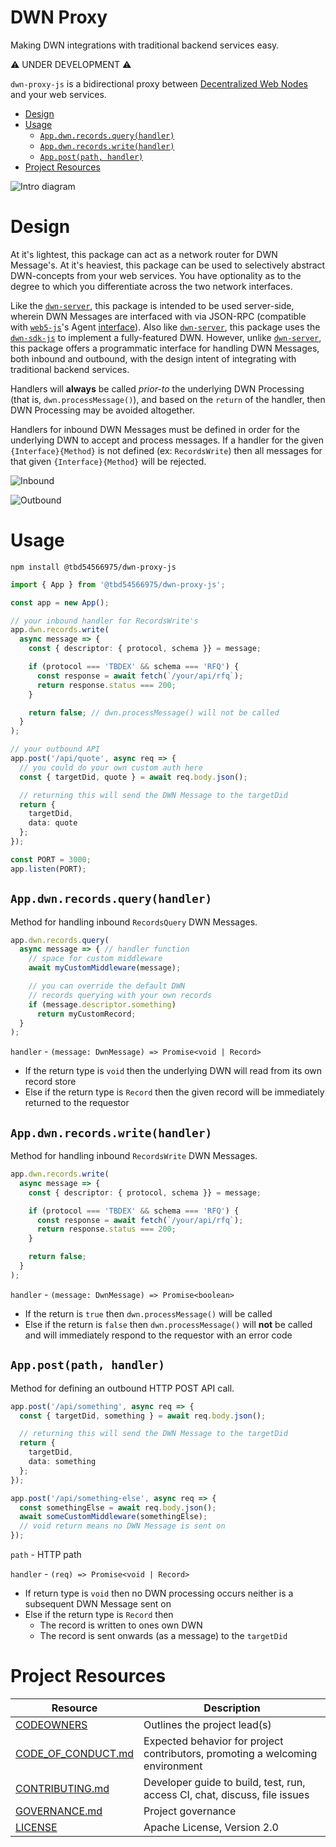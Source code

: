 # DWN Proxy <!-- omit in toc -->

Making DWN integrations with traditional backend services easy.

⚠️ UNDER DEVELOPMENT ⚠️

`dwn-proxy-js` is a bidirectional proxy between [Decentralized Web Nodes](https://identity.foundation/decentralized-web-node/spec) and your web services.

* [Design](#design)
* [Usage](#usage)
  * [`App.dwn.records.query(handler)`](#appdwnrecordsqueryhandler)
  * [`App.dwn.records.write(handler)`](#appdwnrecordswritehandler)
  * [`App.post(path, handler)`](#apppostpath-handler)
* [Project Resources](#project-resources)

![Intro diagram](./images/intro.png)

# Design

At it's lightest, this package can act as a network router for DWN Message's. At it's heaviest, this package can be used to selectively abstract DWN-concepts from your web services. You have optionality as to the degree to which you differentiate across the two network interfaces.

Like the [`dwn-server`](https://github.com/TBD54566975/dwn-server), this package is intended to be used server-side, wherein DWN Messages are interfaced with via JSON-RPC (compatible with [`web5-js`](https://github.com/TBD54566975/web5-js)'s Agent [interface](https://github.com/TBD54566975/web5-js/tree/main/packages/web5-agent)). Also like [`dwn-server`](https://github.com/TBD54566975/dwn-server), this package uses the [`dwn-sdk-js`](https://github.com/TBD54566975/dwn-sdk-js) to implement a fully-featured DWN. However, unlike [`dwn-server`](https://github.com/TBD54566975/dwn-server), this package offers a programmatic interface for handling DWN Messages, both inbound and outbound, with the design intent of integrating with traditional backend services.

Handlers will **always** be called *prior-to* the underlying DWN Processing (that is, `dwn.processMessage()`), and based on the `return` of the handler, then DWN Processing may be avoided altogether.

Handlers for inbound DWN Messages must be defined in order for the underlying DWN to accept and process messages. If a handler for the given `{Interface}{Method}` is not defined (ex: `RecordsWrite`) then all messages for that given `{Interface}{Method}` will be rejected.

![Inbound](images/inbound.png)

![Outbound](images/outbound.png)

# Usage


```cli
npm install @tbd54566975/dwn-proxy-js
```

```typescript
import { App } from '@tbd54566975/dwn-proxy-js';

const app = new App();

// your inbound handler for RecordsWrite's
app.dwn.records.write(
  async message => {
    const { descriptor: { protocol, schema }} = message;

    if (protocol === 'TBDEX' && schema === 'RFQ') {
      const response = await fetch(`/your/api/rfq`);
      return response.status === 200;
    }

    return false; // dwn.processMessage() will not be called
  }
);

// your outbound API
app.post('/api/quote', async req => {
  // you could do your own custom auth here
  const { targetDid, quote } = await req.body.json();

  // returning this will send the DWN Message to the targetDid
  return { 
    targetDid,
    data: quote
  };
});

const PORT = 3000;
app.listen(PORT);
```

## `App.dwn.records.query(handler)`

Method for handling inbound `RecordsQuery` DWN Messages.

```typescript
app.dwn.records.query(
  async message => { // handler function
    // space for custom middleware
    await myCustomMiddleware(message);

    // you can override the default DWN 
    // records querying with your own records
    if (message.descriptor.something)
      return myCustomRecord;
  }
);
```

`handler` - `(message: DwnMessage) => Promise<void | Record>`
  - If the return type is `void` then the underlying DWN will read from its own record store
  - Else if the return type is `Record` then the given record will be immediately returned to the requestor

## `App.dwn.records.write(handler)`

Method for handling inbound `RecordsWrite` DWN Messages.

```typescript
app.dwn.records.write(
  async message => {
    const { descriptor: { protocol, schema }} = message;

    if (protocol === 'TBDEX' && schema === 'RFQ') {
      const response = await fetch(`/your/api/rfq`);
      return response.status === 200;
    }

    return false;
  }
);
```

`handler` - `(message: DwnMessage) => Promise<boolean>`
  - If the return is `true` then `dwn.processMessage()` will be called
  - Else if the return is `false` then `dwn.processMessage()` will **not** be called and will immediately respond to the requestor with an error code

## `App.post(path, handler)`

Method for defining an outbound HTTP POST API call.

```typescript
app.post('/api/something', async req => {
  const { targetDid, something } = await req.body.json();

  // returning this will send the DWN Message to the targetDid
  return { 
    targetDid,
    data: something
  };
});

app.post('/api/something-else', async req => {
  const somethingElse = await req.body.json();
  await someCustomMiddleware(somethingElse);
  // void return means no DWN Message is sent on
});
```

`path` - HTTP path 

`handler` - `(req) => Promise<void | Record>`
  - If return type is `void` then no DWN processing occurs neither is a subsequent DWN Message sent on
  - Else if the return type is `Record` then
    - The record is written to ones own DWN
    - The record is sent onwards (as a message) to the `targetDid`

# Project Resources

| Resource                                   | Description                                                                   |
| ------------------------------------------ | ----------------------------------------------------------------------------- |
| [CODEOWNERS](./CODEOWNERS)                 | Outlines the project lead(s)                                                  |
| [CODE_OF_CONDUCT.md](./CODE_OF_CONDUCT.md) | Expected behavior for project contributors, promoting a welcoming environment |
| [CONTRIBUTING.md](./CONTRIBUTING.md)       | Developer guide to build, test, run, access CI, chat, discuss, file issues    |
| [GOVERNANCE.md](./GOVERNANCE.md)           | Project governance                                                            |
| [LICENSE](./LICENSE)                       | Apache License, Version 2.0                                                   |
